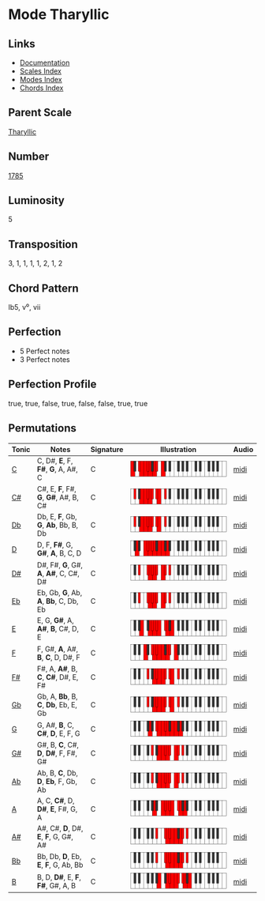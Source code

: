 # Mode Tharyllic

## Links

- [Documentation](README.md)
- [Scales Index](Scales.md)
- [Modes Index](Modes.md)
- [Chords Index](Chords.md)

## Parent Scale

[Tharyllic](ScaleTharyllic.md)

## Number

[1785](https://ianring.com/musictheory/scales/1785)

## Luminosity

5

## Transposition

3, 1, 1, 1, 1, 2, 1, 2

## Chord Pattern

Ib5, v⁰, vii

## Perfection

- 5 Perfect notes
- 3 Perfect notes

## Perfection Profile

true, true, false, true, false, false, true, true

## Permutations

| Tonic | Notes | Signature | Illustration | Audio |
|-------|-------|-----------|--------------|-------|
| [C](ModeCNaturalTharyllic.md) | C, D#, **E**, F, **F#**, **G**, A, A#, C | C | ![CNaturalTharyllic](ModeCNaturalTharyllic.png) | [midi](https://github.com/edipermadi/music/blob/main/docs/ModeCNaturalTharyllic.mid?raw=true) |
| [C#](ModeCSharpTharyllic.md) | C#, E, **F**, F#, **G**, **G#**, A#, B, C# | C | ![CSharpTharyllic](ModeCSharpTharyllic.png) | [midi](https://github.com/edipermadi/music/blob/main/docs/ModeCSharpTharyllic.mid?raw=true) |
| [Db](ModeDFlatTharyllic.md) | Db, E, **F**, Gb, **G**, **Ab**, Bb, B, Db | C | ![DFlatTharyllic](ModeDFlatTharyllic.png) | [midi](https://github.com/edipermadi/music/blob/main/docs/ModeDFlatTharyllic.mid?raw=true) |
| [D](ModeDNaturalTharyllic.md) | D, F, **F#**, G, **G#**, **A**, B, C, D | C | ![DNaturalTharyllic](ModeDNaturalTharyllic.png) | [midi](https://github.com/edipermadi/music/blob/main/docs/ModeDNaturalTharyllic.mid?raw=true) |
| [D#](ModeDSharpTharyllic.md) | D#, F#, **G**, G#, **A**, **A#**, C, C#, D# | C | ![DSharpTharyllic](ModeDSharpTharyllic.png) | [midi](https://github.com/edipermadi/music/blob/main/docs/ModeDSharpTharyllic.mid?raw=true) |
| [Eb](ModeEFlatTharyllic.md) | Eb, Gb, **G**, Ab, **A**, **Bb**, C, Db, Eb | C | ![EFlatTharyllic](ModeEFlatTharyllic.png) | [midi](https://github.com/edipermadi/music/blob/main/docs/ModeEFlatTharyllic.mid?raw=true) |
| [E](ModeENaturalTharyllic.md) | E, G, **G#**, A, **A#**, **B**, C#, D, E | C | ![ENaturalTharyllic](ModeENaturalTharyllic.png) | [midi](https://github.com/edipermadi/music/blob/main/docs/ModeENaturalTharyllic.mid?raw=true) |
| [F](ModeFNaturalTharyllic.md) | F, G#, **A**, A#, **B**, **C**, D, D#, F | C | ![FNaturalTharyllic](ModeFNaturalTharyllic.png) | [midi](https://github.com/edipermadi/music/blob/main/docs/ModeFNaturalTharyllic.mid?raw=true) |
| [F#](ModeFSharpTharyllic.md) | F#, A, **A#**, B, **C**, **C#**, D#, E, F# | C | ![FSharpTharyllic](ModeFSharpTharyllic.png) | [midi](https://github.com/edipermadi/music/blob/main/docs/ModeFSharpTharyllic.mid?raw=true) |
| [Gb](ModeGFlatTharyllic.md) | Gb, A, **Bb**, B, **C**, **Db**, Eb, E, Gb | C | ![GFlatTharyllic](ModeGFlatTharyllic.png) | [midi](https://github.com/edipermadi/music/blob/main/docs/ModeGFlatTharyllic.mid?raw=true) |
| [G](ModeGNaturalTharyllic.md) | G, A#, **B**, C, **C#**, **D**, E, F, G | C | ![GNaturalTharyllic](ModeGNaturalTharyllic.png) | [midi](https://github.com/edipermadi/music/blob/main/docs/ModeGNaturalTharyllic.mid?raw=true) |
| [G#](ModeGSharpTharyllic.md) | G#, B, **C**, C#, **D**, **D#**, F, F#, G# | C | ![GSharpTharyllic](ModeGSharpTharyllic.png) | [midi](https://github.com/edipermadi/music/blob/main/docs/ModeGSharpTharyllic.mid?raw=true) |
| [Ab](ModeAFlatTharyllic.md) | Ab, B, **C**, Db, **D**, **Eb**, F, Gb, Ab | C | ![AFlatTharyllic](ModeAFlatTharyllic.png) | [midi](https://github.com/edipermadi/music/blob/main/docs/ModeAFlatTharyllic.mid?raw=true) |
| [A](ModeANaturalTharyllic.md) | A, C, **C#**, D, **D#**, **E**, F#, G, A | C | ![ANaturalTharyllic](ModeANaturalTharyllic.png) | [midi](https://github.com/edipermadi/music/blob/main/docs/ModeANaturalTharyllic.mid?raw=true) |
| [A#](ModeASharpTharyllic.md) | A#, C#, **D**, D#, **E**, **F**, G, G#, A# | C | ![ASharpTharyllic](ModeASharpTharyllic.png) | [midi](https://github.com/edipermadi/music/blob/main/docs/ModeASharpTharyllic.mid?raw=true) |
| [Bb](ModeBFlatTharyllic.md) | Bb, Db, **D**, Eb, **E**, **F**, G, Ab, Bb | C | ![BFlatTharyllic](ModeBFlatTharyllic.png) | [midi](https://github.com/edipermadi/music/blob/main/docs/ModeBFlatTharyllic.mid?raw=true) |
| [B](ModeBNaturalTharyllic.md) | B, D, **D#**, E, **F**, **F#**, G#, A, B | C | ![BNaturalTharyllic](ModeBNaturalTharyllic.png) | [midi](https://github.com/edipermadi/music/blob/main/docs/ModeBNaturalTharyllic.mid?raw=true) |
